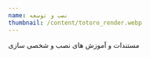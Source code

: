 ```yaml
---
name: نصب و توسعه
thumbnail: /content/totoro_render.webp
---
```

مستندات و آموزش های نصب و شخصی سازی
